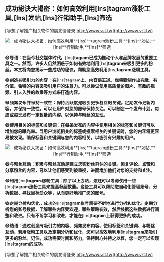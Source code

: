 ## **成功秘诀大揭密：如何高效利用**[Ins]**tagram涨粉工具,**[Ins]**发帖,**[Ins]**行销助手,**[Ins]**筛选**

[😍想了解推广相关软件的朋友请登录 http://www.vst.tw](http://www.vst.tw)

 <center><img src="https://vst.tw/MP4/tuiguang/png/7.png" alt="成功秘诀大揭密：如何高效利用**[Ins]**tagram涨粉工具,**[Ins]**发帖,**[Ins]**行销助手,**[Ins]**筛选"></center>

**😄导语：在当今社交媒体时代，**[Ins]**tagram已成为推动个人和品牌发展的重要工具之一。然而，许多人仍然困惑于如何有效地利用**[Ins]**tagram来吸引更多的粉丝。本文将向您揭示一些成功的秘诀，帮助您高效利用**[Ins]**tagram涨粉工具。**

**😄创造有吸引力的内容：在**[Ins]**tagram上，内容是王道。您需要制作出有趣、有价值、独特的内容来吸引用户的注意力。可以尝试使用高质量的图片、有趣的视频、引人入胜的故事等方式来打造内容。**

**😄频繁发布并保持一致性：保持活跃度是吸引更多粉丝的关键。定期发布更新内容，并保持一致性，可以让用户对您的账号保持关注。可以制定一个发布计划，每周或每天发布一定数量的内容，以保持与粉丝的互动。**

**😄使用相关的标签和关键词：在每条发布的内容中使用相关的标签和关键词可以增加您的曝光率。当用户浏览相关的标签或搜索相关的关键词时，您的内容将更容易被发现。确保标签和关键词与您的内容相关，以吸引有兴趣的用户。**

 <center><img src="https://vst.tw/MP4/tuiguang/png/1.png" alt="成功秘诀大揭密：如何高效利用**[Ins]**tagram涨粉工具,**[Ins]**发帖,**[Ins]**行销助手,**[Ins]**筛选"></center>

**😄与粉丝互动：积极与粉丝互动是建立忠实粉丝群体的关键。回复评论、点赞和分享粉丝的内容，可以让他们感受到被重视，进而增加他们对您的支持和关注。**

**😄利用**[Ins]**tagram涨粉工具：除了以上方法，您还可以考虑使用一些**[Ins]**tagram涨粉工具来提高粉丝数量。这些工具可以帮助您自动化管理账号、分析数据、寻找目标受众等，从而更好地推广您的账号。**

**😄定期分析和优化：成功的**[Ins]**tagram账号需要不断地进行分析和优化。定期分析您的账号数据，了解哪些内容受欢迎，哪些策略有效，然后根据这些数据进行调整和改进。只有不断学习和改进，才能在**[Ins]**tagram上获得更多的成功。**

**😄结语：通过创造有吸引力的内容、频繁发布内容、使用标签和关键词、与粉丝互动、利用涨粉工具以及定期分析和优化，您可以高效地利用**[Ins]**tagram来吸引更多的粉丝。记住，成功需要时间和努力，保持耐心并持之以恒，您一定可以实现**[Ins]**tagram的成功。**

[😍想了解推广相关软件的朋友请登录 http://www.vst.tw](http://www.vst.tw)



